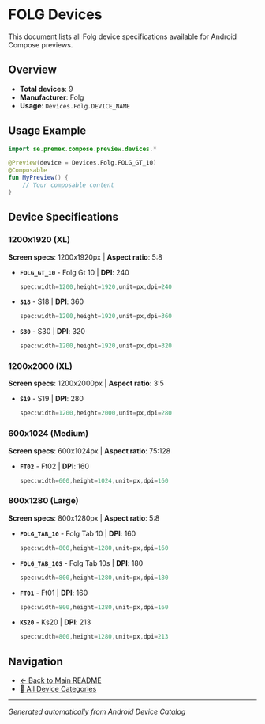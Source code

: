 # FOLG Devices

This document lists all Folg device specifications available for Android Compose previews.

## Overview

- **Total devices**: 9
- **Manufacturer**: Folg
- **Usage**: `Devices.Folg.DEVICE_NAME`

## Usage Example

```kotlin
import se.premex.compose.preview.devices.*

@Preview(device = Devices.Folg.FOLG_GT_10)
@Composable
fun MyPreview() {
    // Your composable content
}
```

## Device Specifications

### 1200x1920 (XL)

**Screen specs**: 1200x1920px | **Aspect ratio**: 5:8

- **`FOLG_GT_10`** - Folg Gt 10 | **DPI**: 240
  ```kotlin
  spec:width=1200,height=1920,unit=px,dpi=240
  ```

- **`S18`** - S18 | **DPI**: 360
  ```kotlin
  spec:width=1200,height=1920,unit=px,dpi=360
  ```

- **`S30`** - S30 | **DPI**: 320
  ```kotlin
  spec:width=1200,height=1920,unit=px,dpi=320
  ```

### 1200x2000 (XL)

**Screen specs**: 1200x2000px | **Aspect ratio**: 3:5

- **`S19`** - S19 | **DPI**: 280
  ```kotlin
  spec:width=1200,height=2000,unit=px,dpi=280
  ```

### 600x1024 (Medium)

**Screen specs**: 600x1024px | **Aspect ratio**: 75:128

- **`FT02`** - Ft02 | **DPI**: 160
  ```kotlin
  spec:width=600,height=1024,unit=px,dpi=160
  ```

### 800x1280 (Large)

**Screen specs**: 800x1280px | **Aspect ratio**: 5:8

- **`FOLG_TAB_10`** - Folg Tab 10 | **DPI**: 160
  ```kotlin
  spec:width=800,height=1280,unit=px,dpi=160
  ```

- **`FOLG_TAB_10S`** - Folg Tab 10s | **DPI**: 180
  ```kotlin
  spec:width=800,height=1280,unit=px,dpi=180
  ```

- **`FT01`** - Ft01 | **DPI**: 160
  ```kotlin
  spec:width=800,height=1280,unit=px,dpi=160
  ```

- **`KS20`** - Ks20 | **DPI**: 213
  ```kotlin
  spec:width=800,height=1280,unit=px,dpi=213
  ```

## Navigation

- [← Back to Main README](../../README.md)
- [📱 All Device Categories](../README.md)

---
*Generated automatically from Android Device Catalog*
